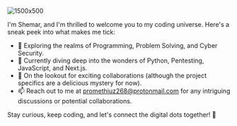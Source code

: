 ![1500x500](https://github.com/Dark-St-r/Dark-St-r/assets/93423666/24a0e1c9-b9a1-4f7a-8e5f-ff7fddee3eb6)

I'm Shemar, and I'm thrilled to welcome you to my coding universe. Here's a sneak peek into what makes me tick:

- 👀 Exploring the realms of Programming, Problem Solving, and Cyber Security.
- 🌱 Currently diving deep into the wonders of Python, Pentesting, JavaScript, and Next.js.
- 💞 On the lookout for exciting collaborations (although the project specifics are a delicious mystery for now).
- 📫 Reach out to me at promethiuz268@protonmail.com for any intriguing discussions or potential collaborations.

Stay curious, keep coding, and let's connect the digital dots together! 🚀

<!---
Dark-St-r/Dark-St-r is a ✨ special ✨ repository because its `README.md` (this file) appears on your GitHub profile.
You can click the Preview link to take a look at your changes.
--->
